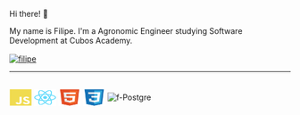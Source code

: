  
 Hi there! 👋
 
My name is Filipe. I'm a Agronomic Engineer studying Software Development at Cubos Academy.

<a href="https://linkedin.com/in/Filipedb" target="blank"><img align="center" src="https://cdn.jsdelivr.net/npm/simple-icons@3.0.1/icons/linkedin.svg" alt="filipe" height="30" width="40" /></a>
 
 ----
 
 <div style="display: inline_block"><br>
  <img align="center" alt="f-Js" height="30" width="40" src="https://raw.githubusercontent.com/devicons/devicon/master/icons/javascript/javascript-plain.svg">
  <img align="center" alt="f-React" height="30" width="40" src="https://raw.githubusercontent.com/devicons/devicon/master/icons/react/react-original.svg">
  <img align="center" alt="f-HTML" height="30" width="40" src="https://raw.githubusercontent.com/devicons/devicon/master/icons/html5/html5-original.svg">
  <img align="center" alt="f-CSS" height="30" width="40" src="https://raw.githubusercontent.com/devicons/devicon/master/icons/css3/css3-original.svg">
 <img align="center" alt="f-Postgre" height="30" width="40" src="https://cdn.jsdelivr.net/gh/devicons/devicon/icons/postgresql/postgresql-plain.svg"> 
</div>
  
  
   
  




